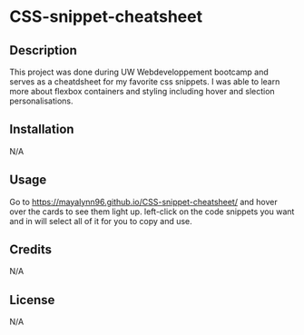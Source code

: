 # CSS-snippet-cheatsheet

## Description

This project was done during UW Webdeveloppement bootcamp and serves as a cheatdsheet for my favorite css snippets. I was able to learn more about flexbox containers and styling including hover and slection personalisations.

## Installation

N/A

## Usage

Go to https://mayalynn96.github.io/CSS-snippet-cheatsheet/ and hover over the cards to see them light up. left-click on the code snippets you want and in will select all of it for you to copy and use.

## Credits

N/A

## License

N/A